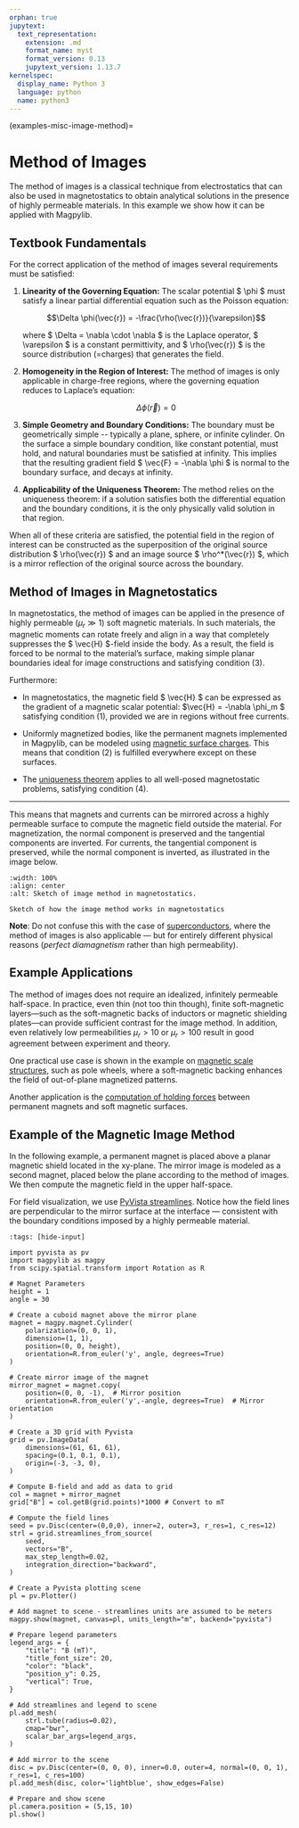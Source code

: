 ```yaml
---
orphan: true
jupytext:
  text_representation:
    extension: .md
    format_name: myst
    format_version: 0.13
    jupytext_version: 1.13.7
kernelspec:
  display_name: Python 3
  language: python
  name: python3
---
```


(examples-misc-image-method)=

# Method of Images

The method of images is a classical technique from electrostatics that can also be used in magnetostatics to obtain analytical solutions in the presence of highly permeable materials. In this example we show how it can be applied with Magpylib.

## Textbook Fundamentals

For the correct application of the method of images several requirements must be satisfied:

1. **Linearity of the Governing Equation:** The scalar potential $ \phi $ must satisfy a linear partial differential equation such as the Poisson equation:

   $$\Delta \phi(\vec{r}) = -\frac{\rho(\vec{r})}{\varepsilon}$$

   where $ \Delta = \nabla \cdot \nabla $ is the Laplace operator, $ \varepsilon $ is a constant permittivity, and $ \rho(\vec{r}) $ is the source distribution (=charges) that generates the field.

2. **Homogeneity in the Region of Interest:** The method of images is only applicable in charge-free regions, where the governing equation reduces to Laplace’s equation:
   
   $$\Delta \phi(\vec{r}) = 0$$

3. **Simple Geometry and Boundary Conditions:** The boundary must be geometrically simple -- typically a plane, sphere, or infinite cylinder. On the surface a simple boundary condition, like constant potential, must hold, and natural boundaries must be satisfied at infinity. This implies that the resulting gradient field $ \vec{F} = -\nabla \phi $ is normal to the boundary surface, and decays at infinity.

4. **Applicability of the Uniqueness Theorem:** The method relies on the uniqueness theorem: if a solution satisfies both the differential equation and the boundary conditions, it is the only physically valid solution in that region.

When all of these criteria are satisfied, the potential field in the region of interest can be constructed as the superposition of the original source distribution $ \rho(\vec{r}) $ and an image source $ \rho^*(\vec{r}) $, which is a mirror reflection of the original source across the boundary.

## Method of Images in Magnetostatics

In magnetostatics, the method of images can be applied in the presence of highly permeable ($\mu_r \gg 1$) soft magnetic materials. In such materials, the magnetic moments can rotate freely and align in a way that completely suppresses the $ \vec{H} $-field inside the body. As a result, the field is forced to be normal to the material’s surface, making simple planar boundaries ideal for image constructions and satisfying condition (3).


Furthermore:

- In magnetostatics, the magnetic field $ \vec{H} $ can be expressed as the gradient of a magnetic scalar potential: $\vec{H} = -\nabla \phi_m $ satisfying condition (1), provided we are in regions without free currents.

- Uniformly magnetized bodies, like the permanent magnets implemented in Magpylib, can be modeled using [magnetic surface charges](examples-misc-equivalent). This means that condition (2) is fulfilled everywhere except on these surfaces.

- The [uniqueness theorem](https://en.wikipedia.org/wiki/Electromagnetism_uniqueness_theorem) applies to all well-posed magnetostatic problems, satisfying condition (4).

---

This means that magnets and currents can be mirrored across a highly permeable surface to compute the magnetic field outside the material. For magnetization, the normal component is preserved and the tangential components are inverted. For currents, the tangential component is preserved, while the normal component is inverted, as illustrated in the image below.

```{figure} ../../../_static/images/examples_misc_mirror.png
:width: 100%
:align: center
:alt: Sketch of image method in magnetostatics.

Sketch of how the image method works in magnetostatics
```

**Note**: Do not confuse this with the case of [superconductors](https://www.imp.kiev.ua/~kord/wiki/method_of_images.html), where the method of images is also applicable — but for entirely different physical reasons (*perfect diamagnetism* rather than high permeability).

## Example Applications

The method of images does not require an idealized, infinitely permeable half-space. In practice, even thin (not too thin though), finite soft-magnetic layers—such as the soft-magnetic backs of inductors or magnetic shielding plates—can provide sufficient contrast for the image method. In addition, even relatively low permeabilities $\mu_r> 10$ or $\mu_r>100$ result in good agreement between experiment and theory.

One practical use case is shown in the example on [magnetic scale structures](examples-app-scales), such as pole wheels, where a soft-magnetic backing enhances the field of out-of-plane magnetized patterns.

Another application is the [computation of holding forces](examples-force-holding-force) between permanent magnets and soft magnetic surfaces.

## Example of the Magnetic Image Method

In the following example, a permanent magnet is placed above a planar magnetic shield located in the xy-plane. The mirror image is modeled as a second magnet, placed below the plane according to the method of images. We then compute the magnetic field in the upper half-space.

For field visualization, we use [PyVista streamlines](examples-vis-pv-streamlines). Notice how the field lines are perpendicular to the mirror surface at the interface — consistent with the boundary conditions imposed by a highly permeable material.

```{code-cell} ipython3
:tags: [hide-input]

import pyvista as pv
import magpylib as magpy
from scipy.spatial.transform import Rotation as R

# Magnet Parameters
height = 1
angle = 30

# Create a cuboid magnet above the mirror plane
magnet = magpy.magnet.Cylinder(
    polarization=(0, 0, 1),
    dimension=(1, 1),
    position=(0, 0, height),
    orientation=R.from_euler('y', angle, degrees=True)
)

# Create mirror image of the magnet
mirror_magnet = magnet.copy(
    position=(0, 0, -1),  # Mirror position
    orientation=R.from_euler('y',-angle, degrees=True)  # Mirror orientation
)

# Create a 3D grid with Pyvista
grid = pv.ImageData(
    dimensions=(61, 61, 61),
    spacing=(0.1, 0.1, 0.1),
    origin=(-3, -3, 0),
)

# Compute B-field and add as data to grid
col = magnet + mirror_magnet
grid["B"] = col.getB(grid.points)*1000 # Convert to mT

# Compute the field lines
seed = pv.Disc(center=(0,0,0), inner=2, outer=3, r_res=1, c_res=12)
strl = grid.streamlines_from_source(
    seed,
    vectors="B",
    max_step_length=0.02,
    integration_direction="backward",
)

# Create a Pyvista plotting scene
pl = pv.Plotter()

# Add magnet to scene - streamlines units are assumed to be meters
magpy.show(magnet, canvas=pl, units_length="m", backend="pyvista")

# Prepare legend parameters
legend_args = {
    "title": "B (mT)",
    "title_font_size": 20,
    "color": "black",
    "position_y": 0.25,
    "vertical": True,
}

# Add streamlines and legend to scene
pl.add_mesh(
    strl.tube(radius=0.02),
    cmap="bwr",
    scalar_bar_args=legend_args,
)

# Add mirror to the scene
disc = pv.Disc(center=(0, 0, 0), inner=0.0, outer=4, normal=(0, 0, 1), r_res=1, c_res=100)
pl.add_mesh(disc, color='lightblue', show_edges=False)

# Prepare and show scene
pl.camera.position = (5,15, 10)
pl.show()
```






